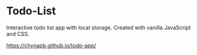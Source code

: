# Todo-List

Interactive todo list app with local storage. Created with vanilla JavaScript and CSS.

https://chynapb.github.io/todo-app/

